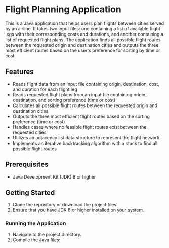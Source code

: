 # Flight Planning Application

This is a Java application that helps users plan flights between cities served by an airline. It takes two input files: one containing a list of available flight legs with their corresponding costs and durations, and another containing a list of requested flight plans. The application finds all possible flight routes between the requested origin and destination cities and outputs the three most efficient routes based on the user's preference for sorting by time or cost.

## Features

- Reads flight data from an input file containing origin, destination, cost, and duration for each flight leg
- Reads requested flight plans from an input file containing origin, destination, and sorting preference (time or cost)
- Calculates all possible flight routes between the requested origin and destination cities
- Outputs the three most efficient flight routes based on the sorting preference (time or cost)
- Handles cases where no feasible flight routes exist between the requested cities
- Utilizes an adjacency list data structure to represent the flight network
- Implements an iterative backtracking algorithm with a stack to find all possible flight routes

## Prerequisites

- Java Development Kit (JDK) 8 or higher

## Getting Started

1. Clone the repository or download the project files.
2. Ensure that you have JDK 8 or higher installed on your system.

### Running the Application

1. Navigate to the project directory.
2. Compile the Java files:

